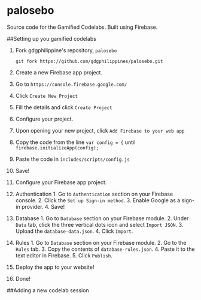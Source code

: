 # palosebo
Source code for the Gamified Codelabs. Built using Firebase.

##Setting up you gamified codelabs

1. Fork gdgphilippine's repository, `palosebo`
	```
	git fork https://github.com/gdgphilippines/palosebo.git
	```

2. Create a new Firebase app project. 
  1. Go to `https://console.firebase.google.com/` 
  2. Click `Create New Project` 
  3. Fill the details and click `Create Project` 

3. Configure your project. 
  1. Upon opening your new project, click `Add Firebase to your web app` 
  2. Copy the code from the line `var config = {` until `firebase.initializeApp(config);` 
  3. Paste the code in `includes/scripts/config.js` 
  4. Save! 

4. Configure your Firebase app project. 
  1. Authentication 
    1. Go to `Authentication` section on your Firebase console. 
    2. Click the `Set up Sign-in method`. 
    3. Enable Google as a sign-in provider. 
    4. Save! 

  2. Database 
    1. Go to `Database` section on your Firebase module. 
    2. Under `Data` tab, click the three vertical dots icon and select `Import JSON`. 
    3. Upload the `database-data.json`. 
    4. Click `Import`. 

  3. Rules 
    1. Go to `Database` section on your Firebase module. 
    2. Go to the `Rules` tab. 
    3. Copy the contents of `database-rules.json`. 
    4. Paste it to the text editor in Firebase. 
    5. Click `Publish`. 

5. Deploy the app to your website! 

6. Done! 


##Adding a new codelab session